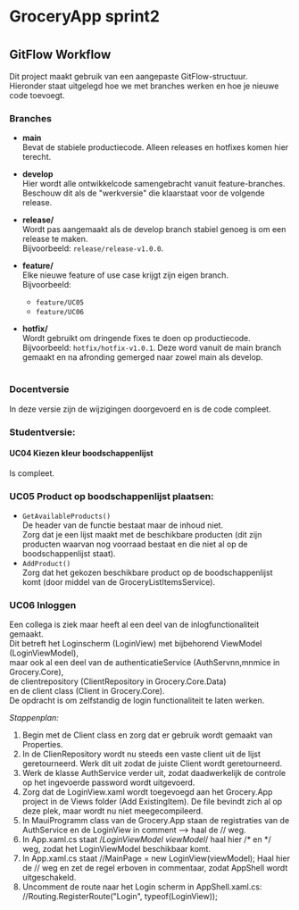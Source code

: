 # GroceryApp sprint2
#
## GitFlow Workflow

Dit project maakt gebruik van een aangepaste GitFlow-structuur.  
Hieronder staat uitgelegd hoe we met branches werken en hoe je nieuwe code toevoegt.

### Branches
- **main**  
  Bevat de stabiele productiecode. Alleen releases en hotfixes komen hier terecht.

- **develop**  
  Hier wordt alle ontwikkelcode samengebracht vanuit feature-branches.  
  Beschouw dit als de "werkversie" die klaarstaat voor de volgende release.

- **release/**  
  Wordt pas aangemaakt als de develop branch stabiel genoeg is om een release te maken.  
  Bijvoorbeeld: `release/release-v1.0.0`.

- **feature/**  
  Elke nieuwe feature of use case krijgt zijn eigen branch.  
  Bijvoorbeeld:
    - `feature/UC05`
    - `feature/UC06`

- **hotfix/**  
  Wordt gebruikt om dringende fixes te doen op productiecode.  
  Bijvoorbeeld: `hotfix/hotfix-v1.0.1`.
  Deze word vanuit de main branch gemaakt en na afronding gemerged naar zowel main als develop.

#
### Docentversie  
In deze versie zijn de wijzigingen doorgevoerd en is de code compleet.  

### Studentversie:  

#### UC04 Kiezen kleur boodschappenlijst  
Is compleet.

### UC05 Product op boodschappenlijst plaatsen:   
- `GetAvailableProducts()`  
	De header van de functie bestaat maar de inhoud niet.  
	Zorg dat je een lijst maakt met de beschikbare producten (dit zijn producten waarvan nog voorraad bestaat en die niet al op de boodschappenlijst staat).  
- `AddProduct()`   
	Zorg dat het gekozen beschikbare product op de boodschappenlijst komt (door middel van de GroceryListItemsService).  

### UC06 Inloggen  
Een collega is ziek maar heeft al een deel van de inlogfunctionaliteit gemaakt.  
Dit betreft het Loginscherm (LoginView) met bijbehorend ViewModel (LoginViewModel),  
maar ook al een deel van de authenticatieService (AuthServnn,mnmice in Grocery.Core),  
de clientrepository (ClientRepository in Grocery.Core.Data)  
en de client class (Client in Grocery.Core).  
De opdracht is om zelfstandig de login functionaliteit te laten werken.  

*Stappenplan:*  
1. Begin met de Client class en zorg dat er gebruik wordt gemaakt van Properties.  
2. In de ClienRepository wordt nu steeds een vaste client uit de lijst geretourneerd. Werk dit uit zodat de juiste Client wordt geretourneerd.  
3. Werk de klasse AuthService verder uit, zodat daadwerkelijk de controle op het ingevoerde password wordt uitgevoerd.
4. Zorg dat de LoginView.xaml wordt toegevoegd aan het Grocery.App project in de Views folder (Add ExistingItem). De file bevindt zich al op deze plek, maar wordt nu niet meegecompileerd.  
5. In MauiProgramm class van de Grocery.App staan de registraties van de AuthService en de LoginView in comment --> haal de // weg.  
6. In App.xaml.cs staat /*LoginViewModel viewModel*/ haal hier /* en */ weg, zodat het LoginViewModel beschikbaar komt.  
7. In App.xaml.cs staat //MainPage = new LoginView(viewModel); Haal hier de // weg en zet de regel erboven in commentaar, zodat AppShell wordt uitgeschakeld.  
8. Uncomment de route naar het Login scherm in AppShell.xaml.cs: //Routing.RegisterRoute("Login", typeof(LoginView)); 
 

